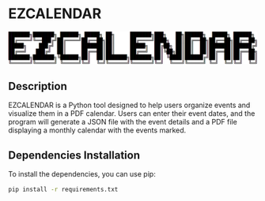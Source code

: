 # EZCALENDAR

![EZCALENDAR Logo](assets/EZCALENDAR.png)

## Description

EZCALENDAR is a Python tool designed to help users organize events and visualize them in a PDF calendar. Users can enter their event dates, and the program will generate a JSON file with the event details and a PDF file displaying a monthly calendar with the events marked.

## Dependencies Installation

To install the dependencies, you can use pip:

```sh
pip install -r requirements.txt